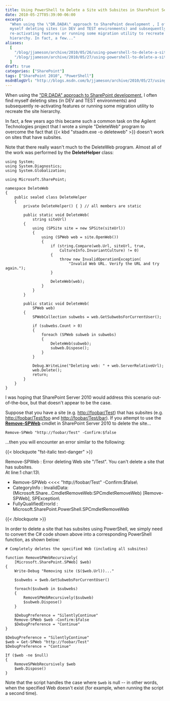 ```yaml
---
title: Using PowerShell to Delete a Site with Subsites in SharePoint Server 2010
date: 2010-05-27T05:39:00-06:00
excerpt:
  "When using the \"DR.DADA\" approach to SharePoint development , I often find
  myself deleting sites (in DEV and TEST environments) and subsequently
  re-activating features or running some migration utility to recreate the site
  hierarchy. In fact, a few..."
aliases:
  [
    "/blog/jjameson/archive/2010/05/26/using-powershell-to-delete-a-site-with-subsites-in-sharepoint-server-2010.aspx",
    "/blog/jjameson/archive/2010/05/27/using-powershell-to-delete-a-site-with-subsites-in-sharepoint-server-2010.aspx",
  ]
draft: true
categories: ["SharePoint"]
tags: ["SharePoint 2010", "PowerShell"]
msdnBlogUrl: "http://blogs.msdn.com/b/jjameson/archive/2010/05/27/using-powershell-to-delete-a-site-with-subsites-in-sharepoint-server-2010.aspx"
---
```


When using the
["DR.DADA" approach to SharePoint development](/blog/jjameson/2009/03/31/introducing-the-dr-dada-approach-to-sharepoint-development),
I often find myself deleting sites (in DEV and TEST environments) and
subsequently re-activating features or running some migration utility to
recreate the site hierarchy.

In fact, a few years ago this became such a common task on the Agilent
Technologies project that I wrote a simple "DeleteWeb" program to overcome the
fact that {{< kbd "stsadm.exe -o deleteweb" >}} doesn't work on sites that have
subsites.

Note that there really wasn't much to the DeleteWeb program. Almost all of the
work was performed by the **DeleteHelper** class:

```
using System;
using System.Diagnostics;
using System.Globalization;

using Microsoft.SharePoint;

namespace DeleteWeb
{
    public sealed class DeleteHelper
    {
        private DeleteHelper() { } // all members are static

        public static void DeleteWeb(
            string siteUrl)
        {
            using (SPSite site = new SPSite(siteUrl))
            {
                using (SPWeb web = site.OpenWeb())
                {
                    if (string.Compare(web.Url, siteUrl, true,
                        CultureInfo.InvariantCulture) != 0)
                    {
                        throw new InvalidOperationException(
                            "Invalid Web URL. Verify the URL and try again.");
                    }

                    DeleteWeb(web);
                }
            }
        }

        public static void DeleteWeb(
            SPWeb web)
        {
            SPWebCollection subwebs = web.GetSubwebsForCurrentUser();

            if (subwebs.Count > 0)
            {
                foreach (SPWeb subweb in subwebs)
                {
                    DeleteWeb(subweb);
                    subweb.Dispose();
                }
            }

            Debug.WriteLine("Deleting web: " + web.ServerRelativeUrl);
            web.Delete();
            return;
        }
    }
}
```

I was hoping that SharePoint Server 2010 would address this scenario
out-of-the-box, but that doesn't appear to be the case.

Suppose that you have a site (e.g. [http://foobar/Test](http://foobar/Test))
that has subsites (e.g. [http://foobar/Test/foo](http://foobar/Test/foo) and
[http://foobar/Test/bar](http://foobar/Test/bar)). If you attempt to use the
**[Remove-SPWeb](http://technet.microsoft.com/en-us/library/ff607890.aspx)**
cmdlet in SharePoint Server 2010 to delete the site...

```
Remove-SPWeb "http://foobar/Test" -Confirm:$false
```

...then you will encounter an error similar to the following:

{{< blockquote "fst-italic text-danger" >}}

Remove-SPWeb : Error deleting Web site "/Test". You can't delete a site that has
subsites.\
At line:1 char:13\

+ Remove-SPWeb &lt;&lt;&lt;&lt; "http://foobar/Test" -Confirm:$false\
+ CategoryInfo : InvalidData:
  (Microsoft.Share...CmdletRemoveWeb:SPCmdletRemoveWeb) [Remove-SPWeb],
  SPException\
+ FullyQualifiedErrorId : Microsoft.SharePoint.PowerShell.SPCmdletRemoveWeb

{{< /blockquote >}}

In order to delete a site that has subsites using PowerShell, we simply need to
convert the C# code shown above into a corresponding PowerShell function, as
shown below:

```
# Completely deletes the specified Web (including all subsites)

function RemoveSPWebRecursively(
    [Microsoft.SharePoint.SPWeb] $web)
{
    Write-Debug "Removing site ($($web.Url))..."

    $subwebs = $web.GetSubwebsForCurrentUser()

    foreach($subweb in $subwebs)
    {
        RemoveSPWebRecursively($subweb)
        $subweb.Dispose()
    }

    $DebugPreference = "SilentlyContinue"
    Remove-SPWeb $web -Confirm:$false
    $DebugPreference = "Continue"
}

$DebugPreference = "SilentlyContinue"
$web = Get-SPWeb "http://foobar/Test"
$DebugPreference = "Continue"

If ($web -ne $null)
{
    RemoveSPWebRecursively $web
    $web.Dispose()
}
```

Note that the script handles the case where `$web` is null -- in other words,
when the specified Web doesn't exist (for example, when running the script a
second time).
